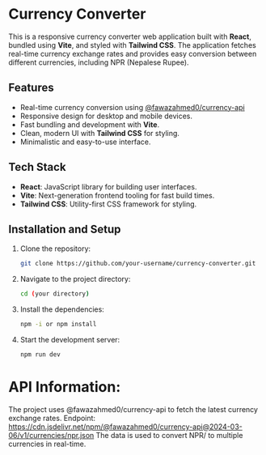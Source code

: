 # Currency Converter

This is a responsive currency converter web application built with **React**, bundled using **Vite**, and styled with **Tailwind CSS**. The application fetches real-time currency exchange rates and provides easy conversion between different currencies, including NPR (Nepalese Rupee).

## Features

- Real-time currency conversion using [@fawazahmed0/currency-api](https://cdn.jsdelivr.net/npm/@fawazahmed0/currency-api@2024-03-06/v1/currencies/npr.json)
- Responsive design for desktop and mobile devices.
- Fast bundling and development with **Vite**.
- Clean, modern UI with **Tailwind CSS** for styling.
- Minimalistic and easy-to-use interface.

## Tech Stack

- **React**: JavaScript library for building user interfaces.
- **Vite**: Next-generation frontend tooling for fast build times.
- **Tailwind CSS**: Utility-first CSS framework for styling.

## Installation and Setup

1. Clone the repository:

   ```bash
   git clone https://github.com/your-username/currency-converter.git

2. Navigate to the project directory:
    ```bash
    cd (your directory)

3. Install the dependencies:
    ```bash
    npm -i or npm install

4. Start the development server:
    ```bash
    npm run dev


# API Information:

The project uses @fawazahmed0/currency-api to fetch the latest currency exchange rates.
Endpoint: https://cdn.jsdelivr.net/npm/@fawazahmed0/currency-api@2024-03-06/v1/currencies/npr.json
The data is used to convert NPR/ to multiple currencies in real-time.

